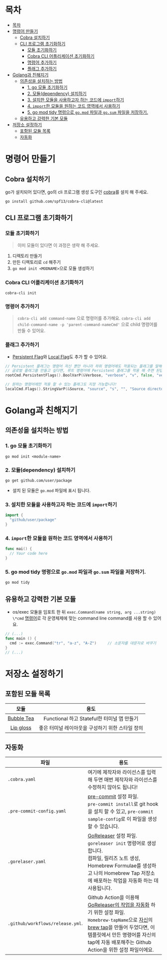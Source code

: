 # 목차

- [목차](#목차)
- [명령어 만들기](#명령어-만들기)
  - [Cobra 설치하기](#cobra-설치하기)
  - [CLI 프로그램 초기화하기](#cli-프로그램-초기화하기)
    - [모듈 초기화하기](#모듈-초기화하기)
    - [Cobra CLI 어플리케이션 초기화하기](#cobra-cli-어플리케이션-초기화하기)
    - [명령어 추가하기](#명령어-추가하기)
    - [플래그 추가하기](#플래그-추가하기)
- [Golang과 친해지기](#golang과-친해지기)
  - [의존성을 설치하는 방법](#의존성을-설치하는-방법)
    - [1. go 모듈 초기화하기](#1-go-모듈-초기화하기)
    - [2. 모듈(dependency) 설치하기](#2-모듈dependency-설치하기)
    - [3. 설치한 모듈을 사용하고자 하는 코드에 `import`하기](#3-설치한-모듈을-사용하고자-하는-코드에-import하기)
    - [4. `import`한 모듈을 원하는 코드 영역에서 사용하기](#4-import한-모듈을-원하는-코드-영역에서-사용하기)
    - [5. go mod tidy 명령으로 `go.mod` 파일과 `go.sum` 파일을 저장하기.](#5-go-mod-tidy-명령으로-gomod-파일과-gosum-파일을-저장하기)
  - [유용하고 강력한 기본 모듈](#유용하고-강력한-기본-모듈)
- [저장소 설정하기](#저장소-설정하기)
  - [포함된 모듈 목록](#포함된-모듈-목록)
  - [자동화](#자동화)

# 명령어 만들기

## Cobra 설치하기

go가 설치되어 있다면, go의 cli 프로그램 생성 도구인 [cobra](https://github.com/spf13/cobra#installing)를 설치 해 주세요.

```shell
go install github.com/spf13/cobra-cli@latest
```

## CLI 프로그램 초기화하기

### 모듈 초기화하기

> 이미 모듈이 있다면 이 과정은 생략 해 주세요.

1. 디렉토리 만들기
2. 만든 디렉토리로 `cd` 해주기
3. `go mod init <MODNAME>`으로 모듈 생성하기

### Cobra CLI 어플리케이션 초기화하기

```shell
cobra-cli init
```

### 명령어 추가하기

> `cobra-cli add command-name` 으로 명령어를 추가해요.
> `cobra-cli add child-command-name -p 'parent-command-nameCmd'` 으로 child 명령어를 만들 수 있어요.

### 플래그 추가하기

- [Persistent Flag](https://github.com/spf13/cobra/blob/main/user_guide.md#persistent-flags)와 [Local Flag](https://github.com/spf13/cobra/blob/main/user_guide.md#local-flags)도 추가 할 수 있어요.

```go
// Persistent 플래그는 명령어 자신 뿐만 아니라 하위 명령어에도 적용되는 플래그를 말해요.
// 글로벌 플래그를 만들고 싶다면, 루트 명령어에 Persistent 플래그를 적용 해 주면 된답니다.
rootCmd.PersistentFlags().BoolVarP(&Verbose, "verbose", "v", false, "verbose output")

// 원하는 명령어에만 적용 할 수 있는 플래그도 지정 가능합니다!
localCmd.Flags().StringVarP(&Source, "source", "s", "", "Source directory to read from")
```

# Golang과 친해지기

## 의존성을 설치하는 방법

### 1. go 모듈 초기화하기

```shell
go mod init <module-name>
```

### 2. 모듈(dependency) 설치하기

```shell
go get github.com/user/package
```

- 설치 된 모듈은 `go.mod` 파일에 표시 됩니다.

### 3. 설치한 모듈을 사용하고자 하는 코드에 `import`하기

```go
import {
  "github/user/package"
}
```

### 4. `import`한 모듈을 원하는 코드 영역에서 사용하기

```go
func mai() {
  // Your code here
}
```

### 5. go mod tidy 명령으로 `go.mod` 파일과 `go.sum` 파일을 저장하기.

```shell
go mod tidy
```

## 유용하고 강력한 기본 모듈

- os/exec 모듈을 임포트 한 뒤 `exec.Command(name string, arg ...string) \*cmd` [명령어](https://pkg.go.dev/os/exec#Command)로 각 운영체제에 맞는 command line command를 사용 할 수 있어요.

```go
// (...)
func main () {
  cmd := exec.Command("tr", "a-z", "A-Z")     // 소문자를 대문자로 바꾸기
}
// (...)
```

# 저장소 설정하기

## 포함된 모듈 목록

|                           모듈                           |                       용도                       |
| :------------------------------------------------------: | :----------------------------------------------: |
| [Bubble Tea](https://github.com/charmbracelet/bubbletea) |   Functional 하고 Stateful한 터미널 앱 만들기    |
|  [Lip gloss](https://github.com/charmbracelet/lipgloss)  | 좋은 터미널 레이아웃을 구성하기 위한 스타일 정의 |

## 자동화

| 파일                             | 용도                                                                                                                                                                                                                                                                                                                                                                  |
| -------------------------------- | --------------------------------------------------------------------------------------------------------------------------------------------------------------------------------------------------------------------------------------------------------------------------------------------------------------------------------------------------------------------- |
| `.cobra.yaml`                    | 여기에 제작자와 라이선스를 입력 해 두면 매번 제작자와 라이선스를 수정하지 않아도 됩니다!                                                                                                                                                                                                                                                                              |
| `.pre-commit-config.yaml`        | [pre-commit](https://pre-commit.com/) 설정 파일.<br/> `pre-commit install`로 git hook을 설치 할 수 있고, `pre-commit sample-config`로 이 파일을 생성 할 수 있습니다.                                                                                                                                                                                                  |
| `.gorelaser.yaml`                | [GoReleaser](https://goreleaser.com/) 설정 파일. `goreleaser init` 명령어로 생성합니다. <br>컴파일, 릴리즈 노트 생성, Homebrew Formulae를 생성하고 나의 Homebrew Tap 저장소에 배포하는 작업을 자동화 하는 데 사용됩니다.                                                                                                                                              |
| `.github/workflows/release.yml`. | Github Action을 이용해 [GoReleaser의 작업을 자동화](https://goreleaser.com/ci/actions/?h=github+ac) 하기 위한 설정 파일. <br/> `Homebrew-tapName`으로 [자신](https://github.com/mindulle/homebrew-mindulle)의 [brew tap](https://docs.brew.sh/Taps)을 만들어 두었다면, 이 템플릿에서 만든 명령어를 자신의 tap에 자동 배포해주는 Github Action을 위한 설정 파일이에요. |
